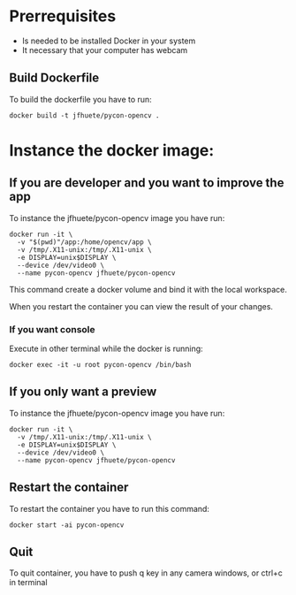 # Prerrequisites

* Is needed to be installed Docker in your system
* It necessary that your computer has webcam

## Build Dockerfile

To build the dockerfile you have to run:

```
docker build -t jfhuete/pycon-opencv .
```

# Instance the docker image:

## If you are developer and you want to improve the app

To instance the jfhuete/pycon-opencv image you have run:

```
docker run -it \
  -v "$(pwd)"/app:/home/opencv/app \
  -v /tmp/.X11-unix:/tmp/.X11-unix \
  -e DISPLAY=unix$DISPLAY \
  --device /dev/video0 \
  --name pycon-opencv jfhuete/pycon-opencv
```

This command create a docker volume and bind it with the local workspace.

When you restart the container you can view the result of your changes.

### If you want console

Execute in other terminal while the docker is running:

```
docker exec -it -u root pycon-opencv /bin/bash
```

## If you only want a preview

To instance the jfhuete/pycon-opencv image you have run:

```
docker run -it \
  -v /tmp/.X11-unix:/tmp/.X11-unix \
  -e DISPLAY=unix$DISPLAY \
  --device /dev/video0 \
  --name pycon-opencv jfhuete/pycon-opencv
```

## Restart the container

To restart the container you have to run this command:

```
docker start -ai pycon-opencv
```

## Quit

To quit container, you have to push q key in any camera windows, or ctrl+c in
terminal
